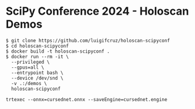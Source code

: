 # SciPy Conference 2024 - Holoscan Demos


```
$ git clone https://github.com/luigifcruz/holoscan-scipyconf
$ cd holoscan-scipyconf
$ docker build -t holoscan-scipyconf .
$ docker run --rm -it \
  --privileged \
  --gpus=all \
  --entrypoint bash \
  --device /dev/snd \
  -v .:/demos \
  holoscan-scipyconf
```


```
trtexec --onnx=cursednet.onnx --saveEngine=cursednet.engine
```